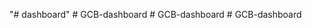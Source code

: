 "# dashboard" 
#   G C B - d a s h b o a r d  
 #   G C B - d a s h b o a r d  
 #   G C B - d a s h b o a r d  
 